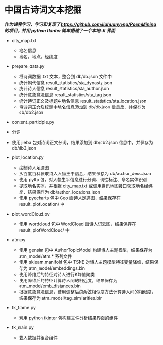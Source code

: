 # 中国古诗词文本挖掘

***作为课程学习，学习和复现了 https://github.com/liuhuanyong/PoemMining 的项目，并用 python tkinter 简单搭建了一个本地 UI 界面***

* city_map.txt
  * 地名信息
  * 地名，地点，经纬度
  
* prepare_data.py
  * 将诗词数据 .txt 文本，整合到 db/db.json 文件中
  * 统计朝代信息 result_statistics/sta_dynasty.json
  * 统计诗人信息 result_statistics/sta_author.json
  * 统计意象意境信息 result_statistics/sta_tag.json
  * 统计诗词正文及标题中地名信息 result_statistics/sta_location.json
  * 将诗词正文及标题中地名信息添加到 db/db.json 信息后，并保存为 db/db2.json
  
 * content_participle.py
  * 分词
  * 使用 jieba 包对诗词正文分词，结果添加到 db/db2.json 信息中，并保存为 db/db3.json	
  
* plot_location.py
  * 绘制诗人足迹图
  * 从百度百科获取诗人人物生平信息，结果保存为 db/author_desc.json
  * 使用 pyltp 包，对人物生平信息进行分词、词性标注、命名实体识别
  * 提取地名实体，并根据 city_map.txt 或调用腾讯地图接口获取地名经纬度，结果保存为 db/author_locations.json
  * 使用 pyecharts 包中 Geo 画诗人足迹图，结果保存在 result_plotLocation/ 中
  
* plot_wordCloud.py
  * 使用 wordcloud 包中 WordCloud 画诗人词云图，结果保存在 result_plotWordCloud/ 中
  
* atm.py
  * 使用 gensim 包中 AuthorTopicModel 构建诗人主题模型，结果保存为 atm_model/atm.* 系列文件
  * 使用 sklearn.manifold 包中 TSNE 对诗人主题模型特征变量降维，结果保存为 atm_model/embeddings.bin
  * 使用降维后的特征对诗人进行K均值聚类
  * 使用降维后的特征计算诗人间的相近度，结果保存为 atm_model/emb_distances.bin
  * 根据意象意境信息，使用调整后的余弦相似度方法计算诗人间的相似度，结果保存为 atm_model/tag_similarities.bin
  
* tk_frame.py
  * 利用 python tkinter 包构建文件分析结果界面的组件
  
* tk_main.py
  * 载入数据并组合组件
  
  
  

